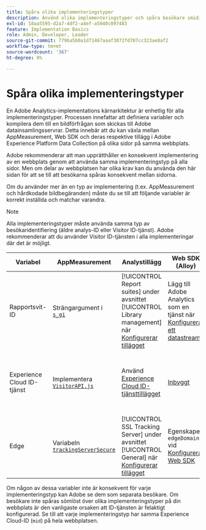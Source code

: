 ```yaml
---
title: Spåra olika implementeringstyper
description: Använd olika implementeringstyper och spåra besökare smidigt mellan dem.
exl-id: 18aa5595-d2a7-4df2-a4ef-a5040c097483
feature: Implementation Basics
role: Admin, Developer, Leader
source-git-commit: 779ba5b0a1d71467aaaf3872fd707cc323ae8af2
workflow-type: tm+mt
source-wordcount: '367'
ht-degree: 0%

---
```


# Spåra olika implementeringstyper

En Adobe Analytics-implementations kärnarkitektur är enhetlig för alla implementeringstyper. Processen innefattar att definiera variabler och kompilera dem till en bildförfrågan som skickas till Adobe datainsamlingsservrar. Detta innebär att du kan växla mellan AppMeasurement, Web SDK och deras respektive tillägg i Adobe Experience Platform Data Collection på olika sidor på samma webbplats.

Adobe rekommenderar att man upprätthåller en konsekvent implementering av en webbplats genom att använda samma implementeringstyp på alla sidor. Men om delar av webbplatsen har olika krav kan du använda den här sidan för att se till att besökarna spåras konsekvent mellan sidorna.

Om du använder mer än en typ av implementering (t.ex. AppMeasurement och hårdkodade bildbegäranden) måste du se till att följande variabler är korrekt inställda och matchar varandra.

>[!NOTE]
>
>Alla implementeringstyper måste använda samma typ av besökaridentifiering (äldre analys-ID eller Visitor ID-tjänst). Adobe rekommenderar att du använder Visitor ID-tjänsten i alla implementeringar där det är möjligt.

| Variabel | AppMeasurement | Analystillägg | Web SDK (Alloy) | SDK-taggtillägg | Hårdkodad bildbegäran |
| --- | --- | --- | --- | --- | --- |
| Rapportsvit-ID | Strängargument i [`s_gi`](../vars/functions/s-gi.md) | [!UICONTROL Report suites] under avsnittet [!UICONTROL Library management] när [Konfigurerar tillägget](https://experienceleague.adobe.com/docs/experience-platform/tags/extensions/client/analytics/overview.html?lang=sv-SE) | Lägg till Adobe Analytics som en tjänst när [Konfigurerar ett datastream](https://experienceleague.adobe.com/docs/experience-platform/edge/datastreams/configure.html?lang=sv-SE) | Lägg till Adobe Analytics som en tjänst när [Konfigurerar ett datastream](https://experienceleague.adobe.com/docs/experience-platform/edge/datastreams/configure.html?lang=sv-SE) | Del av URL:en `pathname` (efter `/b/ss/`) |
| Experience Cloud ID-tjänst | Implementera [`VisitorAPI.js`](appmeasurement.md) | Använd [Experience Cloud ID-tjänsttillägget](analytics-extension.md) | [Inbyggt](alloy.md) | [Inbyggt](web-sdk-extension.md) | Gör ett [separat anrop till ID-tjänsten](https://experienceleague.adobe.com/docs/id-service/using/implementation/direct-integration.html?lang=sv-SE) för att hämta önskat ID och inkludera `mid` i frågesträngen |
| Edge | Variabeln [`trackingServerSecure`](../vars/config-vars/trackingserversecure.md) | [!UICONTROL SSL Tracking Server] under avsnittet [!UICONTROL General] när [Konfigurerar tillägget](https://experienceleague.adobe.com/docs/experience-platform/tags/extensions/client/analytics/overview.html?lang=sv-SE) | Egenskapen `edgeDomain` vid [Konfigurera Web SDK](https://experienceleague.adobe.com/docs/experience-platform/edge/fundamentals/configuring-the-sdk.html?lang=sv-SE) | Fältet [!UICONTROL Edge Domain] när [tillägget konfigureras](https://experienceleague.adobe.com/docs/experience-platform/edge/extension/web-sdk-extension-configuration.html?lang=sv-SE) | `hostname` för bildbegärans URL |

Om någon av dessa variabler inte är konsekvent för varje implementeringstyp kan Adobe se dem som separata besökare. Om besökare inte spåras sömlöst över olika implementeringstyper på din webbplats är den vanligaste orsaken att ID-tjänsten är felaktigt konfigurerad. Se till att varje implementeringstyp har samma Experience Cloud-ID (`mid`) på hela webbplatsen.
